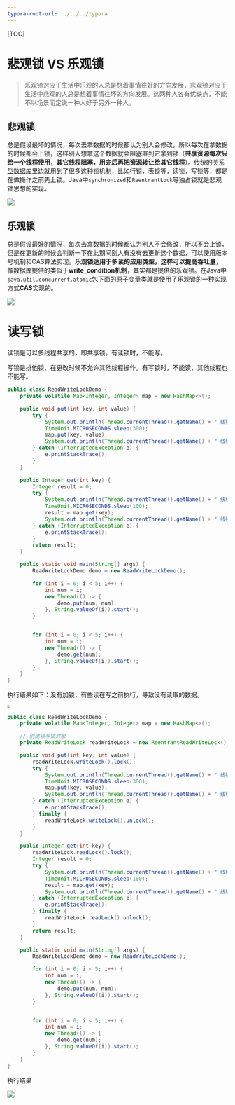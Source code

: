 ```yaml
---
typora-root-url: ../../../typora
---
```


[TOC]

# 悲观锁 VS 乐观锁



> 乐观锁对应于生活中乐观的人总是想着事情往好的方向发展，悲观锁对应于生活中悲观的人总是想着事情往坏的方向发展。这两种人各有优缺点，不能不以场景而定说一种人好于另外一种人。





## 悲观锁

总是假设最坏的情况，每次去拿数据的时候都认为别人会修改，所以每次在拿数据的时候都会上锁，这样别人想拿这个数据就会阻塞直到它拿到锁（**共享资源每次只给一个线程使用，其它线程阻塞，用完后再把资源转让给其它线程**）。传统的[关系型数据库](https://www.zhihu.com/search?q=关系型数据库&search_source=Entity&hybrid_search_source=Entity&hybrid_search_extra={"sourceType"%3A"article"%2C"sourceId"%3A"40211594"})里边就用到了很多这种锁机制，比如行锁，表锁等，读锁，写锁等，都是在做操作之前先上锁。Java中`synchronized`和`ReentrantLock`等独占锁就是悲观锁思想的实现。



![](/images/juc/WX20230218-191759@2x.png)



## 乐观锁

总是假设最好的情况，每次去拿数据的时候都认为别人不会修改，所以不会上锁，但是在更新的时候会判断一下在此期间别人有没有去更新这个数据，可以使用版本号机制和CAS算法实现。**乐观锁适用于多读的应用类型，这样可以提高吞吐量**，像数据库提供的类似于**write_condition机制**，其实都是提供的乐观锁。在Java中`java.util.concurrent.atomic`包下面的原子变量类就是使用了乐观锁的一种实现方式**CAS**实现的。



![](/images/juc/WX20230218-191816@2x.png)







# 读写锁

读锁是可以多线程共享的，即共享锁。有读锁时，不能写。

写锁是排他锁，在更改时候不允许其他线程操作。有写锁时，不能读，其他线程也不能写。



```java
public class ReadWriteLockDemo {
    private volatile Map<Integer, Integer> map = new HashMap<>();

    public void put(int key, int value) {
        try {
            System.out.println(Thread.currentThread().getName() + " 线程正在写操作,key:" + key);
            TimeUnit.MICROSECONDS.sleep(300);
            map.put(key, value);
            System.out.println(Thread.currentThread().getName() + " 线程写完了,key:" + key);
        } catch (InterruptedException e) {
            e.printStackTrace();
        }
    }

    public Integer get(int key) {
        Integer result = 0;
        try {
            System.out.println(Thread.currentThread().getName() + " 线程正在读操作,key:" + key);
            TimeUnit.MICROSECONDS.sleep(100);
            result = map.get(key);
            System.out.println(Thread.currentThread().getName() + " 线程读完了,key:" + key + "\tresult:" + result);
        } catch (InterruptedException e) {
            e.printStackTrace();
        }
        return result;
    }

    public static void main(String[] args) {
        ReadWriteLockDemo demo = new ReadWriteLockDemo();

        for (int i = 0; i < 5; i++) {
            int num = i;
            new Thread(() -> {
                demo.put(num, num);
            }, String.valueOf(i)).start();
        }


        for (int i = 0; i < 5; i++) {
            int num = i;
            new Thread(() -> {
                demo.get(num);
            }, String.valueOf(i)).start();
        }
    }
}
```

 

执行结果如下：没有加锁，有些读在写之前执行，导致没有读取的数据。

<img src="/images/juc/WX20230218-214749@2x.png" style="zoom: 40%;" />





```java
public class ReadWriteLockDemo {
    private volatile Map<Integer, Integer> map = new HashMap<>();

    // 创建读写锁对象
    private ReadWriteLock readWriteLock = new ReentrantReadWriteLock();

    public void put(int key, int value) {
        readWriteLock.writeLock().lock();
        try {
            System.out.println(Thread.currentThread().getName() + " 线程正在写操作,key:" + key);
            TimeUnit.MICROSECONDS.sleep(300);
            map.put(key, value);
            System.out.println(Thread.currentThread().getName() + " 线程写完了,key:" + key);
        } catch (InterruptedException e) {
            e.printStackTrace();
        } finally {
            readWriteLock.writeLock().unlock();
        }
    }

    public Integer get(int key) {
        readWriteLock.readLock().lock();
        Integer result = 0;
        try {
            System.out.println(Thread.currentThread().getName() + " 线程正在读操作,key:" + key);
            TimeUnit.MICROSECONDS.sleep(100);
            result = map.get(key);
            System.out.println(Thread.currentThread().getName() + " 线程读完了,key:" + key + "\tresult:" + result);
        } catch (InterruptedException e) {
            e.printStackTrace();
        } finally {
            readWriteLock.readLock().unlock();
        }
        return result;
    }

    public static void main(String[] args) {
        ReadWriteLockDemo demo = new ReadWriteLockDemo();

        for (int i = 0; i < 5; i++) {
            int num = i;
            new Thread(() -> {
                demo.put(num, num);
            }, String.valueOf(i)).start();
        }


        for (int i = 0; i < 5; i++) {
            int num = i;
            new Thread(() -> {
                demo.get(num);
            }, String.valueOf(i)).start();
        }
    }
}
```



执行结果

![](/images/juc/WX20230218-215247@2x.png)